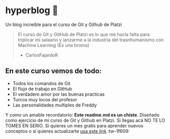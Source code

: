 # hyperblog 💚
Un blog increible para el curso de Git y Github de Platzi
>El curso de Git y GitHub de Platzi es lo que me hacia falta para triplicar mi salaario y lanzarme a la industria del trasnhumanismo con Machine Learning (Es una broma)
>- CarlosFajardoR

## En este curso vemos de todo:
* Todos los comandos de Git
* El flujo de trabajo en GitHub
* El verdadero amor por las buenas practicas
* Turcos muy locos del profesor
* Las personalidades multiples de Freddy

Y como un amable recordatorio: **Este readme.md es un chiste**. Diseñado como ejercicio de mi curso de Git y Github en Platzi. Si llegas acá NO TE LO TOMES EN SERIO.  Si quieres un mes gratis para aprender nuevos conceptos o si quieres actualizarte [usa este link](https://platzi.com/c/carlosfajardor/ "usa este link") :tw-1f609: